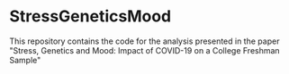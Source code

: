 # StressGeneticsMood
This repository contains the code for the analysis presented in the paper "Stress, Genetics and Mood: Impact of COVID-19 on a College Freshman Sample"
